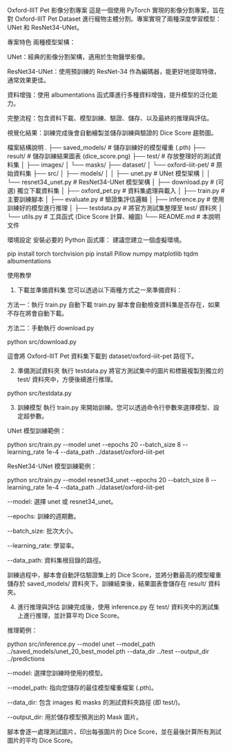 Oxford-IIIT Pet 影像分割專案
這是一個使用 PyTorch 實現的影像分割專案，旨在對 Oxford-IIIT Pet Dataset 進行寵物主體分割。專案實現了兩種深度學習模型：UNet 和 ResNet34-UNet。

專案特色
兩種模型架構：

UNet：經典的影像分割架構，適用於生物醫學影像。

ResNet34-UNet：使用預訓練的 ResNet-34 作為編碼器，能更好地提取特徵，通常效果更佳。

資料增強：使用 albumentations 函式庫進行多種資料增強，提升模型的泛化能力。

完整流程：包含資料下載、模型訓練、驗證、儲存、以及最終的推理與評估。

視覺化結果：訓練完成後會自動繪製並儲存訓練與驗證的 Dice Score 趨勢圖。

檔案結構說明
.
├── saved_models/         # 儲存訓練好的模型權重 (.pth)
├── result/               # 儲存訓練結果圖表 (dice_score.png)
├── test/                 # 存放整理好的測試資料集
│   ├── images/
│   └── masks/
├── dataset/
│   └── oxford-iiit-pet/  # 原始資料集
├── src/
│   ├── models/
│   │   ├── unet.py             # UNet 模型架構
│   │   └── resnet34_unet.py    # ResNet34-UNet 模型架構
│   ├── download.py         # (可選) 獨立下載資料集
│   ├── oxford_pet.py       # 資料集處理與載入
│   ├── train.py            # 主要訓練腳本
│   ├── evaluate.py         # 驗證集評估邏輯
│   ├── inference.py        # 使用訓練好的模型進行推理
│   ├── testdata.py         # 將官方測試集整理至 test/ 資料夾
│   └── utils.py            # 工具函式 (Dice Score 計算、繪圖)
└── README.md             # 本說明文件

環境設定
安裝必要的 Python 函式庫：
建議您建立一個虛擬環境。

pip install torch torchvision
pip install Pillow numpy matplotlib tqdm albumentations

使用教學
1. 下載並準備資料集
您可以透過以下兩種方式之一來準備資料：

方法一：執行 train.py 自動下載
train.py 腳本會自動檢查資料集是否存在，如果不存在將會自動下載。

方法二：手動執行 download.py

python src/download.py

這會將 Oxford-IIIT Pet 資料集下載到 dataset/oxford-iiit-pet 路徑下。

2. 準備測試資料夾
執行 testdata.py 將官方測試集中的圖片和標籤複製到獨立的 test/ 資料夾中，方便後續進行推理。

python src/testdata.py

3. 訓練模型
執行 train.py 來開始訓練。您可以透過命令行參數來選擇模型、設定超參數。

UNet 模型訓練範例：

python src/train.py --model unet --epochs 20 --batch_size 8 --learning_rate 1e-4 --data_path ../dataset/oxford-iiit-pet

ResNet34-UNet 模型訓練範例：

python src/train.py --model resnet34_unet --epochs 20 --batch_size 8 --learning_rate 1e-4 --data_path ../dataset/oxford-iiit-pet

--model: 選擇 unet 或 resnet34_unet。

--epochs: 訓練的週期數。

--batch_size: 批次大小。

--learning_rate: 學習率。

--data_path: 資料集根目錄的路徑。

訓練過程中，腳本會自動評估驗證集上的 Dice Score，並將分數最高的模型權重儲存於 saved_models/ 資料夾下。訓練結束後，結果圖表會儲存在 result/ 資料夾。

4. 進行推理與評估
訓練完成後，使用 inference.py 在 test/ 資料夾中的測試集上進行推理，並計算平均 Dice Score。

推理範例：

python src/inference.py --model unet --model_path ../saved_models/unet_20_best_model.pth --data_dir ../test --output_dir ../predictions

--model: 選擇您訓練時使用的模型。

--model_path: 指向您儲存的最佳模型權重檔案 (.pth)。

--data_dir: 包含 images 和 masks 的測試資料夾路徑 (即 test/)。

--output_dir: 用於儲存模型預測出的 Mask 圖片。

腳本會逐一處理測試圖片，印出每張圖片的 Dice Score，並在最後計算所有測試圖片的平均 Dice Score。
